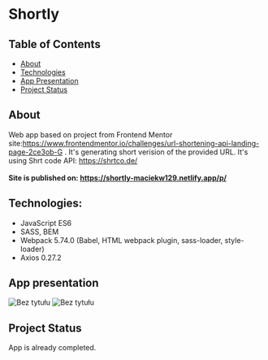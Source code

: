 # Shortly
## Table of Contents
* [About](#about)
* [Technologies](#technologies)
* [App Presentation](#app-presentation)
* [Project Status](#project-status)
## About
Web app based on project from Frontend Mentor site:https://www.frontendmentor.io/challenges/url-shortening-api-landing-page-2ce3ob-G . It's generating short verision of the provided URL. It's using Shrt code API: https://shrtco.de/
<br/><br/><b>Site is published on: https://shortly-maciekw129.netlify.app/p/</b>
## Technologies:
* JavaScript ES6
* SASS, BEM
* Webpack 5.74.0 (Babel, HTML webpack plugin, sass-loader, style-loader)
* Axios 0.27.2
## App presentation
![Bez tytułu](https://user-images.githubusercontent.com/79579229/192775581-095ba5df-3e9d-422c-84af-d515d5db16b6.jpg)
![Bez tytułu](https://user-images.githubusercontent.com/79579229/192775835-e07c5566-fb95-4100-a6f5-8e9531dfa2de.jpg)
## Project Status
App is already completed.
